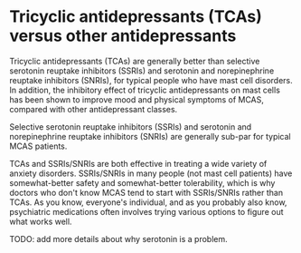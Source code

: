 [//]: # (
source: gpt-3 + jph editing
tags: treatments antidepressants
)

# Tricyclic antidepressants (TCAs) versus other antidepressants

Tricyclic antidepressants (TCAs) are generally better than selective serotonin reuptake inhibitors (SSRIs) and serotonin and norepinephrine reuptake inhibitors (SNRIs), for typical people who have mast cell disorders. In addition, the inhibitory effect of tricyclic antidepressants on mast cells has been shown to improve mood and physical symptoms of MCAS, compared with other antidepressant classes.

Selective serotonin reuptake inhibitors (SSRIs) and serotonin and norepinephrine reuptake inhibitors (SNRIs) are generally sub-par for typical MCAS patients.

TCAs and SSRIs/SNRIs are both effective in treating a wide variety of anxiety disorders. SSRIs/SNRIs in many people (not mast cell patients) have somewhat-better safety and somewhat-better tolerability, which is why doctors who don't know MCAS tend to start with SSRIs/SNRIs rather than TCAs. As you know, everyone's individual, and as you probably also know, psychiatric medications often involves trying various options to figure out what works well.

TODO: add more details about why serotonin is a problem.